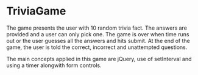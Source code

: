 # TriviaGame

The game presents the user with 10 random trivia fact. The answers are provided and a user can only pick one. The game is over when time runs out or the user guesses all the answers and hits submit.
At the end of the game, the user is told the correct, incorrect and unattempted questions.

The main concepts applied in this game are jQuery, use of setInterval and using a timer alongwith form controls.
